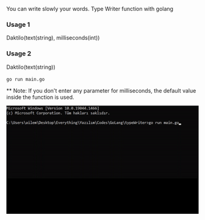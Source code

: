You can write slowly your words.
Type Writer function with golang

### Usage 1
Daktilo(text(string), milliseconds(int))

### Usage 2
Daktilo(text(string))

`go run main.go`

** Note: If you don't enter any parameter for milliseconds, the default value inside the function is used.

![alt text](demo.gif)
